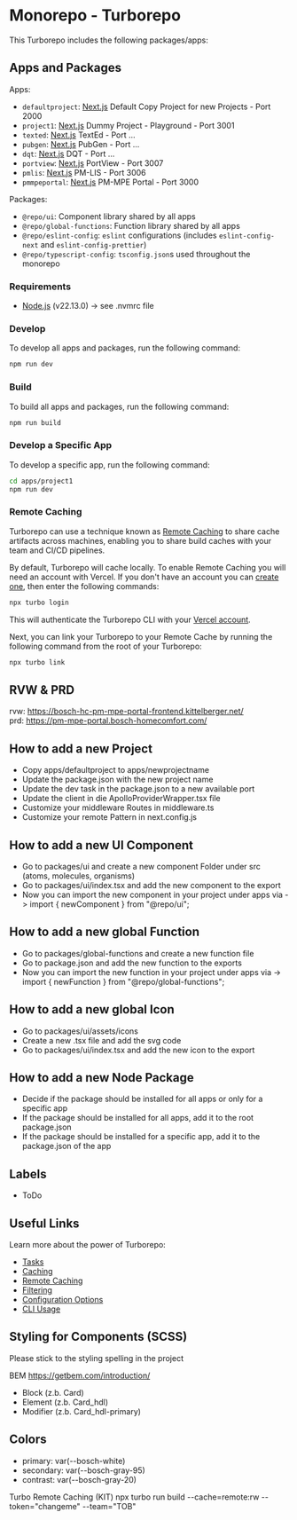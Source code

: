 # Monorepo - Turborepo

This Turborepo includes the following packages/apps:

## Apps and Packages

Apps:

- `defaultproject`: [Next.js](https://nextjs.org/) Default Copy Project for new Projects - Port 2000
- `project1`: [Next.js](https://nextjs.org/) Dummy Project - Playground - Port 3001
- `texted`: [Next.js](https://nextjs.org/) TextEd - Port ...
- `pubgen`: [Next.js](https://nextjs.org/) PubGen - Port ...
- `dqt`: [Next.js](https://nextjs.org/) DQT - Port ...
- `portview`: [Next.js](https://nextjs.org/) PortView - Port 3007
- `pmlis`: [Next.js](https://nextjs.org/) PM-LIS - Port 3006
- `pmmpeportal`: [Next.js](https://nextjs.org/) PM-MPE Portal - Port 3000

Packages:

- `@repo/ui`: Component library shared by all apps
- `@repo/global-functions`: Function library shared by all apps
- `@repo/eslint-config`: `eslint` configurations (includes `eslint-config-next` and `eslint-config-prettier`)
- `@repo/typescript-config`: `tsconfig.json`s used throughout the monorepo

### Requirements

- [Node.js](https://nodejs.org/en/) (v22.13.0) -> see .nvmrc file

### Develop

To develop all apps and packages, run the following command:

```bash
npm run dev
```

### Build

To build all apps and packages, run the following command:

```bash
npm run build
```

### Develop a Specific App

To develop a specific app, run the following command:

```bash
cd apps/project1
npm run dev
```

### Remote Caching

Turborepo can use a technique known as [Remote Caching](https://turbo.build/repo/docs/core-concepts/remote-caching) to share cache artifacts across machines, enabling you to share build caches with your team and CI/CD pipelines.

By default, Turborepo will cache locally. To enable Remote Caching you will need an account with Vercel. If you don't have an account you can [create one](https://vercel.com/signup), then enter the following commands:

```bash
npx turbo login
```

This will authenticate the Turborepo CLI with your [Vercel account](https://vercel.com/docs/concepts/personal-accounts/overview).

Next, you can link your Turborepo to your Remote Cache by running the following command from the root of your Turborepo:

```bash
npx turbo link
```

## RVW & PRD

rvw: <https://bosch-hc-pm-mpe-portal-frontend.kittelberger.net/>  
prd: <https://pm-mpe-portal.bosch-homecomfort.com/>

## How to add a new Project

- Copy apps/defaultproject to apps/newprojectname
- Update the package.json with the new project name
- Update the dev task in the package.json to a new available port
- Update the client in die ApolloProviderWrapper.tsx file
- Customize your middleware Routes in middleware.ts
- Customize your remote Pattern in next.config.js

## How to add a new UI Component

- Go to packages/ui and create a new component Folder under src (atoms, molecules, organisms)
- Go to packages/ui/index.tsx and add the new component to the export
- Now you can import the new component in your project under apps via -> import { newComponent } from "@repo/ui";

## How to add a new global Function

- Go to packages/global-functions and create a new function file
- Go to package.json and add the new function to the exports
- Now you can import the new function in your project under apps via -> import { newFunction } from "@repo/global-functions";

## How to add a new global Icon

- Go to packages/ui/assets/icons
- Create a new .tsx file and add the svg code
- Go to packages/ui/index.tsx and add the new icon to the export

## How to add a new Node Package

- Decide if the package should be installed for all apps or only for a specific app
- If the package should be installed for all apps, add it to the root package.json
- If the package should be installed for a specific app, add it to the package.json of the app

## Labels

- ToDo

## Useful Links

Learn more about the power of Turborepo:

- [Tasks](https://turbo.build/repo/docs/core-concepts/monorepos/running-tasks)
- [Caching](https://turbo.build/repo/docs/core-concepts/caching)
- [Remote Caching](https://turbo.build/repo/docs/core-concepts/remote-caching)
- [Filtering](https://turbo.build/repo/docs/core-concepts/monorepos/filtering)
- [Configuration Options](https://turbo.build/repo/docs/reference/configuration)
- [CLI Usage](https://turbo.build/repo/docs/reference/command-line-reference)

## Styling for Components (SCSS)

Please stick to the styling spelling in the project

BEM https://getbem.com/introduction/

- Block (z.b. Card)
- Element (z.b. Card_hdl)
- Modifier (z.b. Card_hdl-primary)

## Colors

- primary: var(--bosch-white)
- secondary: var(--bosch-gray-95)
- contrast: var(--bosch-gray-20)

Turbo Remote Caching (KIT)
npx turbo run build --cache=remote:rw --token="changeme" --team="TOB"
